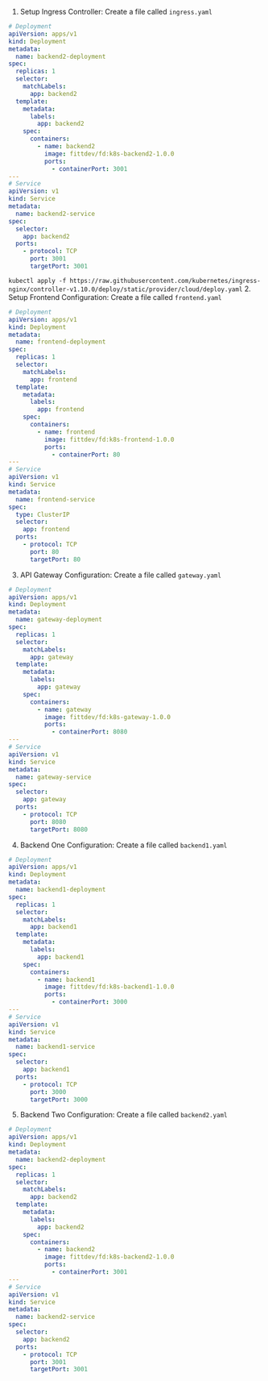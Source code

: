1. Setup Ingress Controller: Create a file called `ingress.yaml`
  ```yaml
  # Deployment
  apiVersion: apps/v1
  kind: Deployment
  metadata:
    name: backend2-deployment
  spec:
    replicas: 1
    selector:
      matchLabels:
        app: backend2
    template:
      metadata:
        labels:
          app: backend2
      spec:
        containers:
          - name: backend2
            image: fittdev/fd:k8s-backend2-1.0.0
            ports:
              - containerPort: 3001
  ---
  # Service
  apiVersion: v1
  kind: Service
  metadata:
    name: backend2-service
  spec:
    selector:
      app: backend2
    ports:
      - protocol: TCP
        port: 3001
        targetPort: 3001
  ```
  `kubectl apply -f https://raw.githubusercontent.com/kubernetes/ingress-nginx/controller-v1.10.0/deploy/static/provider/cloud/deploy.yaml`
2. Setup Frontend Configuration: Create a file called `frontend.yaml`
  ```yaml
  # Deployment
  apiVersion: apps/v1
  kind: Deployment
  metadata:
    name: frontend-deployment
  spec:
    replicas: 1
    selector:
      matchLabels:
        app: frontend
    template:
      metadata:
        labels:
          app: frontend
      spec:
        containers:
          - name: frontend
            image: fittdev/fd:k8s-frontend-1.0.0
            ports:
              - containerPort: 80
  ---
  # Service
  apiVersion: v1
  kind: Service
  metadata:
    name: frontend-service
  spec:
    type: ClusterIP
    selector:
      app: frontend
    ports:
      - protocol: TCP
        port: 80
        targetPort: 80
  ```
3. API Gateway Configuration: Create a file called `gateway.yaml`
  ```yaml
  # Deployment
  apiVersion: apps/v1
  kind: Deployment
  metadata:
    name: gateway-deployment
  spec:
    replicas: 1
    selector:
      matchLabels:
        app: gateway
    template:
      metadata:
        labels:
          app: gateway
      spec:
        containers:
          - name: gateway
            image: fittdev/fd:k8s-gateway-1.0.0
            ports:
              - containerPort: 8080
  ---
  # Service
  apiVersion: v1
  kind: Service
  metadata:
    name: gateway-service
  spec:
    selector:
      app: gateway
    ports:
      - protocol: TCP
        port: 8080
        targetPort: 8080
  ```
4. Backend One Configuration: Create a file called `backend1.yaml`
  ```yaml
  # Deployment
  apiVersion: apps/v1
  kind: Deployment
  metadata:
    name: backend1-deployment
  spec:
    replicas: 1
    selector:
      matchLabels:
        app: backend1
    template:
      metadata:
        labels:
          app: backend1
      spec:
        containers:
          - name: backend1
            image: fittdev/fd:k8s-backend1-1.0.0
            ports:
              - containerPort: 3000
  ---
  # Service
  apiVersion: v1
  kind: Service
  metadata:
    name: backend1-service
  spec:
    selector:
      app: backend1
    ports:
      - protocol: TCP
        port: 3000
        targetPort: 3000
  ```
5. Backend Two Configuration: Create a file called `backend2.yaml`
  ```yaml
  # Deployment
  apiVersion: apps/v1
  kind: Deployment
  metadata:
    name: backend2-deployment
  spec:
    replicas: 1
    selector:
      matchLabels:
        app: backend2
    template:
      metadata:
        labels:
          app: backend2
      spec:
        containers:
          - name: backend2
            image: fittdev/fd:k8s-backend2-1.0.0
            ports:
              - containerPort: 3001
  ---
  # Service
  apiVersion: v1
  kind: Service
  metadata:
    name: backend2-service
  spec:
    selector:
      app: backend2
    ports:
      - protocol: TCP
        port: 3001
        targetPort: 3001
  ```
  